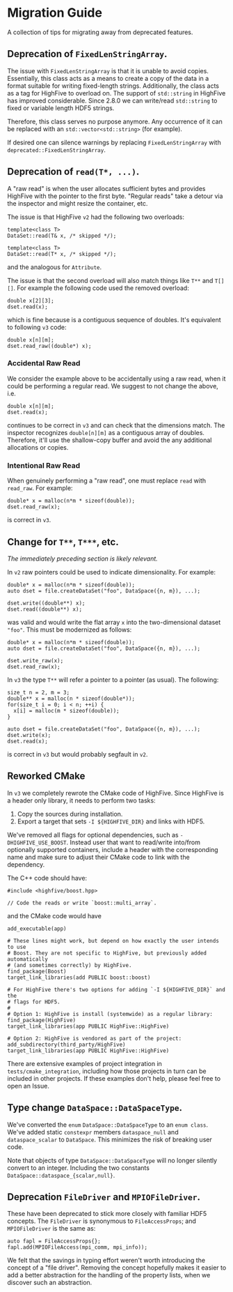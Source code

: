 # Migration Guide
A collection of tips for migrating away from deprecated features.

## Deprecation of `FixedLenStringArray`.
The issue with `FixedLenStringArray` is that it is unable to avoid copies.
Essentially, this class acts as a means to create a copy of the data in a
format suitable for writing fixed-length strings. Additionally, the class acts
as a tag for HighFive to overload on. The support of `std::string` in HighFive
has improved considerable. Since 2.8.0 we can write/read `std::string` to fixed
or variable length HDF5 strings.

Therefore, this class serves no purpose anymore. Any occurrence of it can be
replaced with an `std::vector<std::string>` (for example).

If desired one can silence warnings by replacing `FixedLenStringArray` with
`deprecated::FixedLenStringArray`.

## Deprecation of `read(T*, ...)`.
A "raw read" is when the user allocates sufficient bytes and provides HighFive
with the pointer to the first byte. "Regular reads" take a detour via the
inspector and might resize the container, etc.

The issue is that HighFive `v2` had the following two overloads:
```
template<class T>
DataSet::read(T& x, /* skipped */);

template<class T>
DataSet::read(T* x, /* skipped */);
```
and the analogous for `Attribute`.

The issue is that the second overload will also match things like `T**` and
`T[][]`. For example the following code used the removed overload:
```
double x[2][3];
dset.read(x);
```
which is fine because is a contiguous sequence of doubles. It's equivalent to
following `v3` code:
```
double x[n][m];
dset.read_raw((double*) x);
```

### Accidental Raw Read
We consider the example above to be accidentally using a raw read, when it
could be performing a regular read. We suggest to not change the above, i.e.
```
double x[n][m];
dset.read(x);
```
continues to be correct in `v3` and can check that the dimensions match. The
inspector recognizes `double[n][m]` as a contiguous array of doubles.
Therefore, it'll use the shallow-copy buffer and avoid the any additional
allocations or copies.

### Intentional Raw Read
When genuinely performing a "raw read", one must replace `read` with
`read_raw`. For example:

```
double* x = malloc(n*m * sizeof(double));
dset.read_raw(x);
```
is correct in `v3`.

## Change for `T**`, `T***`, etc.
*The immediately preceding section is likely relevant.*

In `v2` raw pointers could be used to indicate dimensionality. For example:
```
double* x = malloc(n*m * sizeof(double));
auto dset = file.createDataSet("foo", DataSpace({n, m}), ...);

dset.write((double**) x);
dset.read((double**) x);
```
was valid and would write the flat array `x` into the two-dimensional dataset
`"foo"`. This must be modernized as follows:
```
double* x = malloc(n*m * sizeof(double));
auto dset = file.createDataSet("foo", DataSpace({n, m}), ...);

dset.write_raw(x);
dset.read_raw(x);
```

In `v3` the type `T**` will refer a pointer to a pointer (as usual). The
following:
```
size_t n = 2, m = 3;
double** x = malloc(n * sizeof(double*));
for(size_t i = 0; i < n; ++i) {
  x[i] = malloc(m * sizeof(double));
}

auto dset = file.createDataSet("foo", DataSpace({n, m}), ...);
dset.write(x);
dset.read(x);
```
is correct in `v3` but would probably segfault in `v2`.


## Reworked CMake
In `v3` we completely rewrote the CMake code of HighFive. Since HighFive is a
header only library, it needs to perform two tasks:

1. Copy the sources during installation.
2. Export a target that sets `-I ${HIGHFIVE_DIR}` and links with HDF5.

We've removed all flags for optional dependencies, such as
`-DHIGHFIVE_USE_BOOST`. Instead user that want to read/write into/from
optionally supported containers, include a header with the corresponding name
and make sure to adjust their CMake code to link with the dependency.

The C++ code should have:
```
#include <highfive/boost.hpp>

// Code the reads or write `boost::multi_array`.
```
and the CMake code would have
```
add_executable(app)

# These lines might work, but depend on how exactly the user intends to use
# Boost. They are not specific to HighFive, but previously added automatically
# (and sometimes correctly) by HighFive.
find_package(Boost)
target_link_libraries(add PUBLIC boost::boost)

# For HighFive there's two options for adding `-I ${HIGHFIVE_DIR}` and the
# flags for HDF5.
#
# Option 1: HighFive is install (systemwide) as a regular library:
find_package(HighFive)
target_link_libraries(app PUBLIC HighFive::HighFive)

# Option 2: HighFive is vendored as part of the project:
add_subdirectory(third_party/HighFive)
target_link_libraries(app PUBLIC HighFive::HighFive)
```

There are extensive examples of project integration in `tests/cmake_integration`,
including how those projects in turn can be included in other projects. If these
examples don't help, please feel free to open an Issue.

## Type change `DataSpace::DataSpaceType`.
We've converted the `enum` `DataSpace::DataSpaceType` to an `enum class`. We've
added static `constexpr` members `dataspace_null` and `dataspace_scalar` to
`DataSpace`. This minimizes the risk of breaking user code.

Note that objects of type `DataSpace::DataSpaceType` will no longer silently
convert to an integer. Including the two constants
`DataSpace::dataspace_{scalar,null}`.

## Deprecation `FileDriver` and `MPIOFileDriver`.
These have been deprecated to stick more closely with familiar HDF5 concepts.
The `FileDriver` is synonymous to `FileAccessProps`; and `MPIOFileDriver` is
the same as:
```
auto fapl = FileAccessProps{};
fapl.add(MPIOFileAccess(mpi_comm, mpi_info));
```

We felt that the savings in typing effort weren't worth introducing the concept
of a "file driver". Removing the concept hopefully makes it easier to add a
better abstraction for the handling of the property lists, when we discover
such an abstraction.
